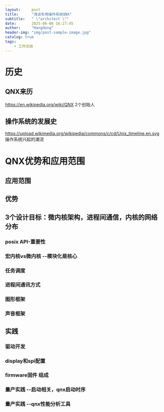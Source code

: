 ```yaml
---
layout:     post
title:      "浅谈车用操作系统QNX"
subtitle:   " \"architect \""
date:       2025-06-06 16:27:45 
author:     "Hangdong"
header-img: "img/post-sample-image.jpg"
catalog: true
tags:
    - 工作总结
---
```


# 历史 #
## QNX来历 ##
https://en.wikipedia.org/wiki/QNX
2个创始人
## 操作系统的发展史 ##
https://upload.wikimedia.org/wikipedia/commons/c/cd/Unix_timeline.en.svg
操作系统兴起的潮流

# QNX优势和应用范围 #
## 应用范围
## 优势
## 3个设计目标：微内核架构，进程间通信，内核的网络分布
### posix API-重要性
### 宏内核vs微内核 --模块化是核心
### 任务调度
### 进程间通讯方式
### 图形框架
### 声音框架
## 实践
### 驱动开发
### display和spi配置
### firmware固件 组成
### 量产实践 --启动相关，qnx启动时序
### 量产实践 --qnx性能分析工具
